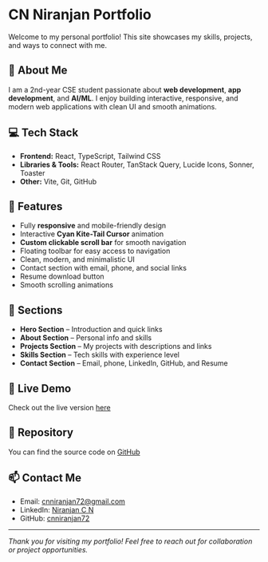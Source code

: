 # CN Niranjan Portfolio

Welcome to my personal portfolio! This site showcases my skills, projects, and ways to connect with me.

## 🚀 About Me
I am a 2nd-year CSE student passionate about **web development**, **app development**, and **AI/ML**. I enjoy building interactive, responsive, and modern web applications with clean UI and smooth animations.

## 💻 Tech Stack
- **Frontend:** React, TypeScript, Tailwind CSS
- **Libraries & Tools:** React Router, TanStack Query, Lucide Icons, Sonner, Toaster
- **Other:** Vite, Git, GitHub

## 🌟 Features
- Fully **responsive** and mobile-friendly design
- Interactive **Cyan Kite-Tail Cursor** animation
- **Custom clickable scroll bar** for smooth navigation
- Floating toolbar for easy access to navigation
- Clean, modern, and minimalistic UI
- Contact section with email, phone, and social links
- Resume download button
- Smooth scrolling animations

## 📂 Sections
- **Hero Section** – Introduction and quick links
- **About Section** – Personal info and skills
- **Projects Section** – My projects with descriptions and links
- **Skills Section** – Tech skills with experience level
- **Contact Section** – Email, phone, LinkedIn, GitHub, and Resume

## 🔗 Live Demo
Check out the live version [here](https://niranjan-portfolio-phi.vercel.app/)

## 📁 Repository
You can find the source code on [GitHub](YOUR_REPO_LINK)

## 📫 Contact Me
- Email: [cnniranjan72@gmail.com](mailto:cnniranjan72@gmail.com)
- LinkedIn: [Niranjan C N](https://www.linkedin.com/in/niranjan-c-n/)
- GitHub: [cnniranjan72](https://github.com/cnniranjan72)

---

*Thank you for visiting my portfolio! Feel free to reach out for collaboration or project opportunities.*
